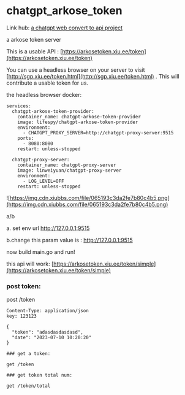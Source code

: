 # chatgpt_arkose_token

Link hub: [a chatgpt web convert to api project](https://github.com/linweiyuan/go-chatgpt-api)

a arkose token server

This is a usable API : [https://arkosetoken.xiu.ee/token](https://arkosetoken.xiu.ee/token)

You can use a headless browser on your server to visit [http://sgp.xiu.ee/token.html](http://sgp.xiu.ee/token.html) . This will contribute a usable token for us.

the headless browser docker:

```
services:
  chatgpt-arkose-token-provider:
    container_name: chatgpt-arkose-token-provider
    image: lifespy/chatgpt-arkose-token-provider
    environment:
      - CHATGPT_PROXY_SERVER=http://chatgpt-proxy-server:9515
    ports:
      - 8080:8080
    restart: unless-stopped

  chatgpt-proxy-server:
    container_name: chatgpt-proxy-server
    image: linweiyuan/chatgpt-proxy-server
    environment:
      - LOG_LEVEL=OFF
    restart: unless-stopped
```

![https://img.cdn.xiubbs.com/file/065193c3da2fe7b80c4b5.png](https://img.cdn.xiubbs.com/file/065193c3da2fe7b80c4b5.png)

a/b

a. set env url http://127.0.0.1:9515

b.change this param value is : http://127.0.0.1:9515



now build main.go and run!

this api will work: [https://arkosetoken.xiu.ee/token/simple](https://arkosetoken.xiu.ee/token/simple)

### post token:

post /token

```
Content-Type: application/json
key: 123123

{
  "token": "adasdasdasdasd",
  "date": "2023-07-10 10:20:20"
}

### get a token:

get /token

### get token total num:

get /token/total
